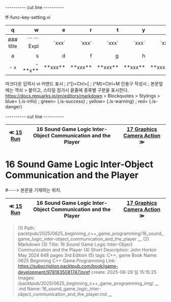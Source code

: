 
---------- cut line ----------

ff-func-key-setting.vi

| q     | w     | e     | r     | t     | y     | u     | i     | o     | p     |
:------:|------:|------:|------:|------:|------:|------:|------:|------:|------:|
|### title | \`\`\` \`\`\` Expl| \`xxx\`|\`xxx\`|\`xxx\`|\`xxx\`|\`xxx\`|\`xxx \`|\`xxx \`| 없 음 |
| a     | s     | d     | f     | g     | h     | j     | k     | l     |
|- `x`|- \*\*x\*\*| \*\*xxx\*\*| \*\*xxx\*\*| \*\*xxx\*\*| \*\*xxx\*\*| \*\*xxx\*\*| \*\*xxx\*\*| \*\*xxx\*\*|

마크다운 입력시 vi 커맨드 표시 ; (^[)=Ctrl+[ ; (^M)=Ctrl+M
인용구 작성시 ; 본문앞에는 꺽쇠 > 붙이고, 스타일 첨가시 끝줄에 종류별 구분을 표시한다.
https://docs.requarks.io/en/editors/markdown > Blockquotes > Stylings >
blue= {.is-info} ; green= {.is-success} ; yellow= {.is-warning} ; red= {.is-danger}

---------- cut line ----------

| ≪ [ 15 Run ](/packtpub/2025/0625_beginning_c++_game_programming/15_run) | 16 Sound Game Logic Inter-Object Communication and the Player | [ 17 Graphics Camera Action ](/packtpub/2025/0625_beginning_c++_game_programming/17_graphics_camera_action) ≫ |
|:----:|:----:|:----:|

# 16 Sound Game Logic Inter-Object Communication and the Player
#----> 본문을 기재하는 위치.



| ≪ [ 15 Run ](/packtpub/2025/0625_beginning_c++_game_programming/15_run) | 16 Sound Game Logic Inter-Object Communication and the Player | [ 17 Graphics Camera Action ](/packtpub/2025/0625_beginning_c++_game_programming/17_graphics_camera_action) ≫ |
|:----:|:----:|:----:|

> (1) Path: packtpub/2025/0625_beginning_c++_game_programming/16_sound_game_logic_inter-object_communication_and_the_player __
> (2) Markdown
> (3) Title: 16 Sound Game Logic Inter-Object Communication and the Player
> (4) Short Description: John Horton May 2024 648 pages 3rd Edition
> (5) tags: C++, game
> Book Name: 0625 Beginning C++ Game Programming
> Link: https://subscription.packtpub.com/book/game-development/9781835081747/pref
> create: 2025-06-29 일 15:15:25
> Images: /packtpub/2025/0625_beginning_c++_game_programming_img/ __
> .md Name: 16_sound_game_logic_inter-object_communication_and_the_player.md __

